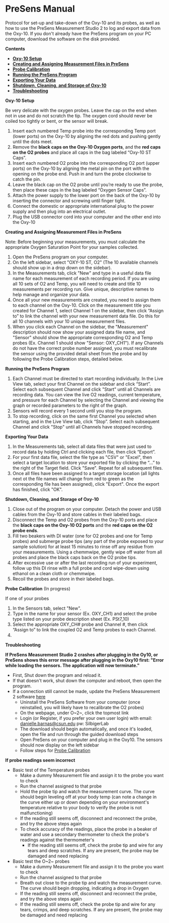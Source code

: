# PreSens Manual


Protocol for set-up and take-down of the Oxy-10 and its probes, as well as how to use the PreSens Measurement Studio 2 to log and export data from the Oxy-10.  If you don't already have the PreSens program on your PC computer, download the software on the disk provided.


**Contents**
- [**Oxy-10 Setup**](#Oxy10)
- [**Creating and Assigning Measurement Files in PreSens**](#Files)
- [**Probe Calibration**](#Probe_Cal)
- [**Running the PreSens Program**](#Running_Program)
- [**Exporting Your Data**](#Export)
- [**Shutdown, Cleaning, and Storage of Oxy-10**](#Shutdown)
- [**Troubleshooting**](#Troubleshooting)


<a name="Oxy10"></a> **Oxy-10 Setup**

Be very delicate with the oxygen probes.  Leave the cap on the end when not in use and do not scratch the tip.  The oxygen cord should never be coiled too tightly or bent, or the sensor will break.

1.	Insert each numbered Temp probe into the corresponding Temp port (lower ports) on the Oxy-10 by aligning the red dots and pushing gently until the dots meet.
1.	Remove the **black caps on the Oxy-10 Oxygen ports**, and the **red caps on the O2 probes** and place all caps in the bag labeled “Oxy-10 ST Caps”.
1.	Insert each numbered O2 probe into the corresponding O2 port (upper ports) on the Oxy-10 by aligning the metal pin on the port with the opening on the probe end.  Push in and turn the probe clockwise to catch the pin.
1.	Leave the black cap on the O2 probe until you’re ready to use the probe, then place these caps in the bag labeled “Oxygen Sensor Caps”.
1.	Attach the power supply to the lower port on the back of the Oxy-10 by inserting the connector and screwing until finger tight.
1.	Connect the domestic or appropriate international plug to the power supply and then plug into an electrical outlet.
1.	Plug the USB connector cord into your computer and the other end into the Oxy-10


<a name="Files"></a> **Creating and Assigning Measurement Files in PreSens**

Note: Before beginning your measurements, you must calculate the appropriate Oxygen Saturation Point for your samples collected.

1.	Open the PreSens program on your computer.
1. 	On the left sidebar, select "OXY-10 ST, O2" (The 10 available channels should show up in a drop down on the sidebar).
1.	In the Measurements tab, click "New" and type in a useful data file name for each measurement of each recording period.  If you are using all 10 sets of O2 and Temp, you will need to create and title 10 measurements per recording run.  Give unique, descriptive names to help manage and organize your data.
1.	Once all your new measurements are created, you need to assign them to each channel on the Oxy-10.  Click on the measurement title you created for Channel 1, select Channel 1 on the sidebar, then click “Assign to” to link the channel with your new measurement data file.  Do this for all 10 channels with your 10 unique measurement files.
1.	When you click each Channel on the sidebar, the "Measurement" description should now show your assigned data file name, and "Sensor" should show the appropriate corresponding O2 and Temp probes (Ex. Channel 1 should show "Sensor: OXY_CH1").   If any Channels do not have the correct probe number assigned, you must recalibrate the sensor using the provided detail sheet from the probe and by following the Probe Calibration steps, detailed below.
 


<a name="Running_Program"></a> **Running the PreSens Program**

1. Each Channel must be directed to start recording individually.  In the Live View tab, select your first Channel on the sidebar and click “Start”.  Select each subsequent Channel and click "Start" until all Channels are recording data.  You can view the live O2 readings, current temperature, and pressure for each Channel by selecting the Channel and viewing the graph or recorded parameters to the right of the graph.
1.	Sensors will record every 1 second until you stop the program.
1.	To stop recording, click on the same first Channel you selected when starting, and in the Live View tab, click “Stop”.  Select each subsequent Channel and click "Stop" until all Channels have stopped recording.


<a name="Export"></a> **Exporting Your Data**

1.	In the Measurements tab, select all data files that were just used to record data by holding Ctrl and clicking each file, then click “Export”.
1.	For your first data file, select the file type as "CSV" or "Excel", then select a target location to store your exported file by clicking the “…” to the right of the Target field.  Click "Save".  Repeat for all subsequent files.
1.	Once all files have been assigned to a target storage location (all lights next ot the file names will change from red to green as the corresponding file has been assigned), click "Export".  Once the export has finished, click "OK".


<a name="Shutdown"></a> **Shutdown, Cleaning, and Storage of Oxy-10**

1.	Close out of the program on your computer.  Detach the power and USB cables from the Oxy-10 and store cables in their labeled bags.
1.	Disconnect the Temp and O2 probes from the Oxy-10 ports and place the **black caps on the Oxy-10 O2 ports** and the **red caps on the O2 probe ends**.
1.	Fill two beakers with DI water (one for O2 probes and one for Temp probes) and submerge probe tips (any part of the probe exposed to your sample solution) for at least 15 minutes to rinse off any residue from your measurements.  Using a chemmwipe, gently wipe off water from all probes and place the black caps back on the O2 probe tips.
1.	After excessive use or after the last recording run of your experiment, follow up this DI rinse with a full probe and cord wipe-down using ethanol on a clean cloth or chemmwipe.
1.	Recoil the probes and store in their labeled bags.


<a name="Probe_Cal"></a> **Probe Calibration** (In progress)

If one of your probes 

1.  In the Sensors tab, select "New".
1.  Type in the name for your sensor (Ex. OXY_CH1) and select the probe type listed on your probe description sheet (Ex. PSt7_10)
1.	Select the appropriate OXY_CH# probe and Channel #, then click “Assign to” to link the coupled O2 and Temp probes to each Channel. 
1. 


<a name="Troubleshooting"></a> **Troubleshooting**

**If PreSens Measurement Studio 2 crashes after plugging in the Oy10, or PreSens shows this error message after plugging in the Oxy10 first: "Error while loading the sensors.  The application will now terminate."**  
- First, Shut down the program and reload it.
- If that doesn't work, shut down the computer and reboot, then open the program.
- If a connection still cannot be made, update the PreSens Measurement 2 software [here](https://www.presens.de/support-services/download-center/software.html)
  - Uninstall the PreSens Software from your computer (once reinstalled, you will likely have to recalibrate the O2 probes)
  - On the webpage, under O~2~, click the topmost link
  - Login (or Register, if you prefer your own user login) with email: danielle.barnas@csun.edu pw: SilbigerLab
  - The download should begin automatically, and once it's loaded, open the file and run through the guided download steps
  - Open PreSens on your computer and plug in the Oxy10.  The sensors should now display on the left sidebar
  - Follow steps for [Probe Calibration](#Probe_Cal)
  

**If probe readings seem incorrect**  
- Basic test of the Temperature probes
  - Make a dummy Measurement file and assign it to the probe you want to check
  - Run the channel assigned to that probe
  - Hold the probe tip and watch the measurement curve.  The curve should begin leveling off at your body temp (can note a change in the curve either up or down depending on your environment's temperature relative to your body to verify the probe is not malfunctioning)
  - If the reading still seems off, disconnect and reconnect the probe, and try the above steps again
  - To check accuracy of the readings, place the probe in a beaker of water and use a secondary thermometer to check the probe's readings against the thermometer's
    - If the reading still seems off, check the probe tip and wire for any tears and deep scratches.  If any are present, the probe may be damaged and need replacing
- Basic test the O~2~ probes
  - Make a dummy Measurement file and assign it to the probe you want to check
  - Run the channel assigned to that probe
  - Breath out close to the probe tip and watch the measurement curve.  The curve should begin dropping, indicating a drop in Oxygen
  - If the reading still seems off, disconnect and reconnect the probe, and try the above steps again
  - If the reading still seems off, check the probe tip and wire for any tears, crimps, and deep scratches.  If any are present, the probe may be damaged and need replacing


